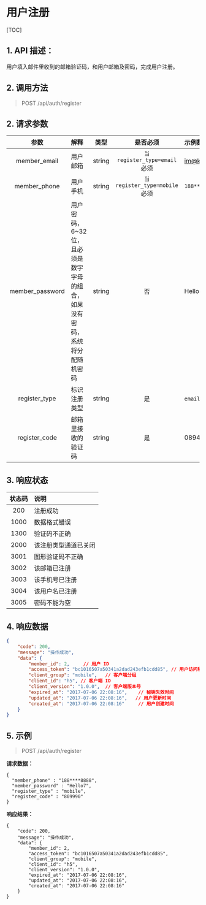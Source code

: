# 用户注册

[TOC]

## 1. API 描述：

用户填入邮件里收到的邮箱验证码，和用户邮箱及密码，完成用户注册。

## 2. 调用方法

> POST /api/auth/register

## 2. 请求参数

参数 | 解释 | 类型 | 是否必须 | 示例数据
:---:|:---|:---:|:---:|:---
member_email | 用户邮箱 | string | `当 register_type=email` 必须 | im@koyeo.io
member_phone | 用户手机 | string | `当 register_type=mobile` 必须 | `188****8888`
member_password | 用户密码，6~32 位，且必须是数字字母的组合，如果没有密码，系统将分配随机密码 | string | 否 | Hello7
register_type | 标识注册类型 | string | 是 | `email`/`mobile`
register_code | 邮箱里接收的验证码 | string | 是 | 089463

## 3. 响应状态

状态码 | 说明
:---:|:---
200 | 注册成功
1000 | 数据格式错误
1300 | 验证码不正确
2000 | 该注册类型通道已关闭
3001 | 图形验证码不正确
3002 | 该邮箱已注册
3003 | 该手机号已注册
3004 | 该用户名已注册
3005 | 密码不能为空

## 4. 响应数据

```json
{
    "code": 200,
    "message": "操作成功",
    "data": {
        "member_id": 2,		// 用户 ID
        "access_token": "bc1016507a50341a2dad243efb1cdd85", // 用户访问秘钥
        "client_group": "mobile",	// 客户端分组
        "client_id": "h5", // 客户端 ID
        "client_version": "1.0.0",	// 客户端版本号
        "expired_at": "2017-07-06 22:08:16",	// 秘钥失效时间
        "updated_at": "2017-07-06 22:08:16",   // 用户更新时间
        "created_at": "2017-07-06 22:08:16"     // 用户创建时间
    }
}
```

## 5. 示例

> POST /api/auth/register

**请求数据：**

```josn
{
  "member_phone" : "188****8888",
  "member_password" : "Hello7",
  "register_type" : "mobile",
  "register_code" : "809990"
}
```

**响应结果：**

```josn
{
    "code": 200,
    "message": "操作成功",
    "data": {
        "member_id": 2,
        "access_token": "bc1016507a50341a2dad243efb1cdd85",
        "client_group": "mobile",
        "client_id": "h5",
        "client_version": "1.0.0",
        "expired_at": "2017-07-06 22:08:16",
        "updated_at": "2017-07-06 22:08:16",
        "created_at": "2017-07-06 22:08:16"
    }
}
```
